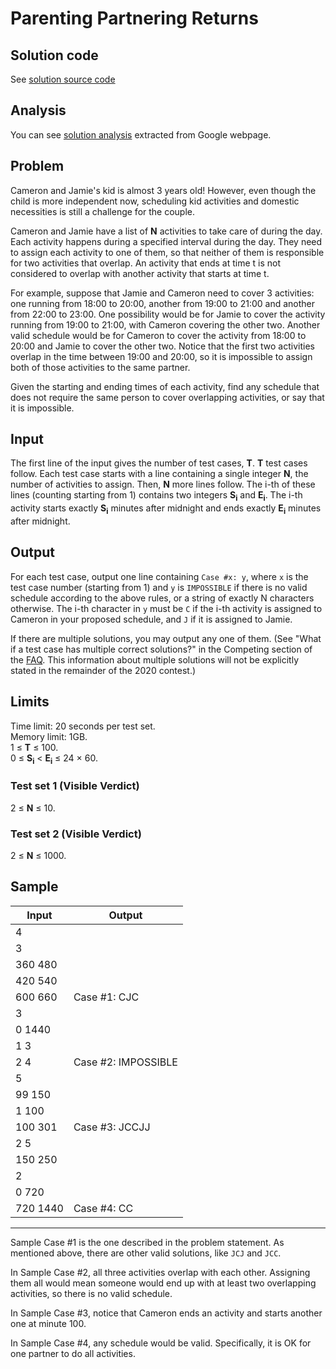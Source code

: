 # Parenting Partnering Returns

## Solution code

See [solution source code](/Qualification%20Round/Parenting%20Partnering%20Returns/solution.js)

## Analysis

You can see [solution analysis](/Qualification%20Round/Parenting%20Partnering%20Returns/analysis.md) extracted from Google webpage.

## Problem

Cameron and Jamie's kid is almost 3 years old! However, even though the child is more independent now, scheduling kid activities and domestic necessities is still a challenge for the couple.

Cameron and Jamie have a list of **N** activities to take care of during the day. Each activity happens during a specified interval during the day. They need to assign each activity to one of them, so that neither of them is responsible for two activities that overlap. An activity that ends at time t is not considered to overlap with another activity that starts at time t.

For example, suppose that Jamie and Cameron need to cover 3 activities: one running from 18:00 to 20:00, another from 19:00 to 21:00 and another from 22:00 to 23:00. One possibility would be for Jamie to cover the activity running from 19:00 to 21:00, with Cameron covering the other two. Another valid schedule would be for Cameron to cover the activity from 18:00 to 20:00 and Jamie to cover the other two. Notice that the first two activities overlap in the time between 19:00 and 20:00, so it is impossible to assign both of those activities to the same partner.

Given the starting and ending times of each activity, find any schedule that does not require the same person to cover overlapping activities, or say that it is impossible.

## Input

The first line of the input gives the number of test cases, **T**. **T** test cases follow. Each test case starts with a line containing a single integer **N**, the number of activities to assign. Then, **N** more lines follow. The i-th of these lines (counting starting from 1) contains two integers **S<sub>i</sub>** and **E<sub>i</sub>**. The i-th activity starts exactly **S<sub>i</sub>** minutes after midnight and ends exactly **E<sub>i</sub>** minutes after midnight.

## Output

For each test case, output one line containing `Case #x: y`, where `x` is the test case number (starting from 1) and `y` is `IMPOSSIBLE` if there is no valid schedule according to the above rules, or a string of exactly N characters otherwise. The i-th character in `y` must be `C` if the i-th activity is assigned to Cameron in your proposed schedule, and `J` if it is assigned to Jamie.

If there are multiple solutions, you may output any one of them. (See "What if a test case has multiple correct solutions?" in the Competing section of the [FAQ](https://codingcompetitions.withgoogle.com/codejam/faq#competing). This information about multiple solutions will not be explicitly stated in the remainder of the 2020 contest.)

## Limits

Time limit: 20 seconds per test set.<br>
Memory limit: 1GB.<br>
1 ≤ **T** ≤ 100.<br>
0 ≤ **S<sub>i</sub>** < **E<sub>i</sub>** ≤ 24 × 60.<br>

### Test set 1 (Visible Verdict)

2 ≤ **N** ≤ 10.

### Test set 2 (Visible Verdict)

2 ≤ **N** ≤ 1000.

## Sample

| Input    | Output              |
| -------- | ------------------- |
| 4        |                     |
| 3        |                     |
| 360 480  |                     |
| 420 540  |                     |
| 600 660  | Case #1: CJC        |
| 3        |                     |
| 0 1440   |                     |
| 1 3      |                     |
| 2 4      | Case #2: IMPOSSIBLE |
| 5        |                     |
| 99 150   |                     |
| 1 100    |                     |
| 100 301  | Case #3: JCCJJ      |
| 2 5      |                     |
| 150 250  |                     |
| 2        |                     |
| 0 720    |                     |
| 720 1440 | Case #4: CC         |

---

Sample Case #1 is the one described in the problem statement. As mentioned above, there are other valid solutions, like `JCJ` and `JCC`.

In Sample Case #2, all three activities overlap with each other. Assigning them all would mean someone would end up with at least two overlapping activities, so there is no valid schedule.

In Sample Case #3, notice that Cameron ends an activity and starts another one at minute 100.

In Sample Case #4, any schedule would be valid. Specifically, it is OK for one partner to do all activities.
